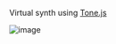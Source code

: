 Virtual synth using [Tone.js](https://tonejs.github.io/docs/15.0.4/index.html) 

![image](https://github.com/user-attachments/assets/782444ca-51ab-4a1b-b7b8-a29e6c43ee3e)
